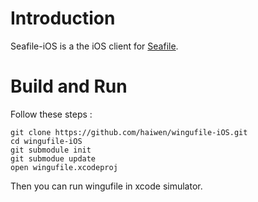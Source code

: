 
Introduction
============

Seafile-iOS is a the iOS client for [Seafile](http://www.wingufile.com).

Build and Run
=============

Follow these steps :

	git clone https://github.com/haiwen/wingufile-iOS.git
	cd wingufile-iOS
	git submodule init
	git submodue update
	open wingufile.xcodeproj

Then you can run wingufile in xcode simulator.
